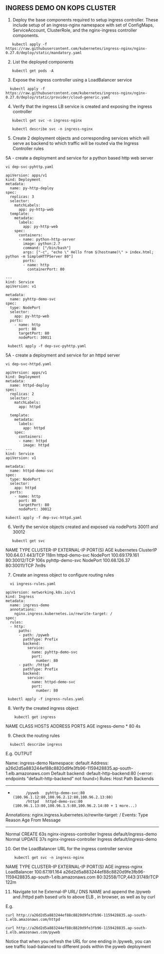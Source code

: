 ## INGRESS DEMO ON KOPS CLUSTER


1. Deploy the base components required to setup ingress controller. These include setup of an ingress-nginx namespace with set of ConfigMaps, 
    ServiceAccount, ClusterRole, and the nginx-ingress controller components.

```
   kubectl apply -f https://raw.githubusercontent.com/kubernetes/ingress-nginx/nginx-0.27.0/deploy/static/mandatory.yaml
```

2. List the deployed components 
```
   kubectl get pods -A
```

3. Expose the ingress controller using a LoadBalancer service 
```
  kubectl apply -f https://raw.githubusercontent.com/kubernetes/ingress-nginx/nginx-0.27.0/deploy/static/provider/cloud-generic.yaml
```
4. Verify that the ingress LB service is created and exposing the ingress controller
```
   kubectl get svc -n ingress-nginx
```
```
   kubectl describe svc -n ingress-nginx
```

5. Create 2 deployment objects and corresponding services which will serve as backend to which traffic will be routed via the Ingress Controller rules


5A - create a deployment and service for a python based http web server
```
vi dep-svc-pyhttp.yaml
```
```
apiVersion: apps/v1
kind: Deployment
metadata:
  name: py-http-deploy
spec:
  replicas: 3
  selector:
    matchLabels:
      app: py-http-web
  template:
    metadata:
      labels:
        app: py-http-web
    spec:
      containers:
      - name: python-http-server
        image: python:2.7
        command: ["/bin/bash"]
        args: ["-c", "echo \" Hello from $(hostname)\" > index.html; python -m SimpleHTTPServer 80"]
        ports:
        - name: http
          containerPort: 80

---
kind: Service
apiVersion: v1

metadata:
  name: pyhttp-demo-svc
spec:
  type: NodePort
  selector:
    app: py-http-web
  ports:
    - name: http
      port: 80
      targetPort: 80
      nodePort: 30011
```
```
 kubectl apply -f dep-svc-pyhttp.yaml
```

5A - create a deployment and service for an httpd server
```
vi dep-svc-httpd.yaml
```
```
apiVersion: apps/v1
kind: Deployment
metadata:
  name: httpd-deploy
spec:
  replicas: 2
  selector:
    matchLabels:
      app: httpd

  template:
    metadata:
      labels:
        app: httpd
    spec:
      containers:
      - name: httpd
        image: httpd
---
kind: Service
apiVersion: v1

metadata:
  name: httpd-demo-svc
spec:
  type: NodePort
  selector:
    app: httpd
  ports:
    - name: http
      port: 80
      targetPort: 80
      nodePort: 30012
```
```
kubectl apply -f dep-svc-httpd.yaml
```

6. Verify the service objects created and exposed via nodePorts 30011 and 30012
```
   kubectl get svc
```
NAME              TYPE        CLUSTER-IP       EXTERNAL-IP   PORT(S)        AGE
kubernetes        ClusterIP   100.64.0.1       <none>        443/TCP        118m
httpd-demo-svc    NodePort    100.69.179.161   <none>        80:30012/TCP   106s
pyhttp-demo-svc   NodePort    100.68.126.37    <none>        80:30011/TCP   7m9s


7. Create an ingress object to configure routing rules
```
  vi ingress-rules.yaml
```
```
apiVersion: networking.k8s.io/v1
kind: Ingress
metadata:
  name: ingress-demo
  annotations:
    nginx.ingress.kubernetes.io/rewrite-target: /
spec:
  rules:
  - http:
      paths:
      - path: /pyweb
        pathType: Prefix	
        backend:
          service:
            name: pyhttp-demo-svc
            port: 
              number: 80
      - path: /httpd
        pathType: Prefix
        backend:
          service:
            name: httpd-demo-svc
            port: 
              number: 80

```
```
 kubectl apply -f ingress-rules.yaml
```

8. Verify the created ingress object
```
    kubectl get ingress
```

 NAME           CLASS    HOSTS   ADDRESS   PORTS   AGE
 ingress-demo   <none>   *                 80      4s


9. Check the routing rules
```
  kubectl describe ingress
```

E.g. OUTPUT

Name:             ingress-demo
Namespace:        default
Address:          a26d2d5a883244ef88c8820d9fe3fb96-1159428835.ap-south-1.elb.amazonaws.com
Default backend:  default-http-backend:80 (<error: endpoints "default-http-backend" not found>)
Rules:
  Host        Path  Backends
  ----        ----  --------
  *
              /pyweb   pyhttp-demo-svc:80 (100.96.1.12:80,100.96.2.12:80,100.96.2.13:80)
              /httpd   httpd-demo-svc:80 (100.96.1.13:80,100.96.1.5:80,100.96.2.14:80 + 1 more...)
Annotations:  nginx.ingress.kubernetes.io/rewrite-target: /
Events:
  Type    Reason  Age   From                      Message
  ----    ------  ----  ----                      -------
  Normal  CREATE  63s   nginx-ingress-controller  Ingress default/ingress-demo
  Normal  UPDATE  37s   nginx-ingress-controller  Ingress default/ingress-demo

10. Get the LoadBalancer URL for the ingress controller service
```
    kubectl get svc -n ingress-nginx
```

   NAME            TYPE           CLUSTER-IP       EXTERNAL-IP                                                                PORT(S)                      AGE
ingress-nginx   LoadBalancer   100.67.191.164   a26d2d5a883244ef88c8820d9fe3fb96-1159428835.ap-south-1.elb.amazonaws.com   80:32558/TCP,443:31749/TCP   122m


11. Navigate tot he External-IP URL/ DNS NAME and append the /pyweb and /httpd path based urls to above ELB , in browser, as well as 
     by curl 


E.g. 

    curl http://a26d2d5a883244ef88c8820d9fe3fb96-1159428835.ap-south-1.elb.amazonaws.com/httpd

    curl http://a26d2d5a883244ef88c8820d9fe3fb96-1159428835.ap-south-1.elb.amazonaws.com/pyweb



  Notice that when you refresh the URL for one ending in /pyweb, you can see traffic load-balanced to different pods within the pyweb deployment
